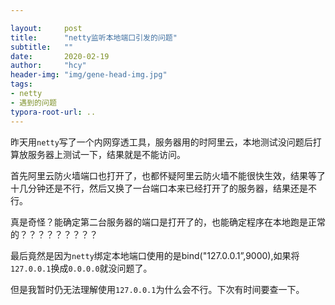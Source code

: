 ```yaml
---

layout:     post
title:      "netty监听本地端口引发的问题"
subtitle:   ""
date:       2020-02-19
author:     "hcy"
header-img: "img/gene-head-img.jpg"
tags:
- netty
- 遇到的问题
typora-root-url: ..
---
```




​	昨天用`netty`写了一个内网穿透工具，服务器用的时阿里云，本地测试没问题后打算放服务器上测试一下，结果就是不能访问。

​	首先阿里云防火墙端口也打开了，也都怀疑阿里云防火墙不能很快生效，结果等了十几分钟还是不行，然后又换了一台端口本来已经打开了的服务器，结果还是不行。

​	真是奇怪？能确定第二台服务器的端口是打开了的，也能确定程序在本地跑是正常的？？？？？？？？？



最后竟然是因为`netty`绑定本地端口使用的是bind("127.0.0.1”,9000),如果将`127.0.0.1`换成`0.0.0.0`就没问题了。

但是我暂时仍无法理解使用`127.0.0.1`为什么会不行。下次有时间要查一下。